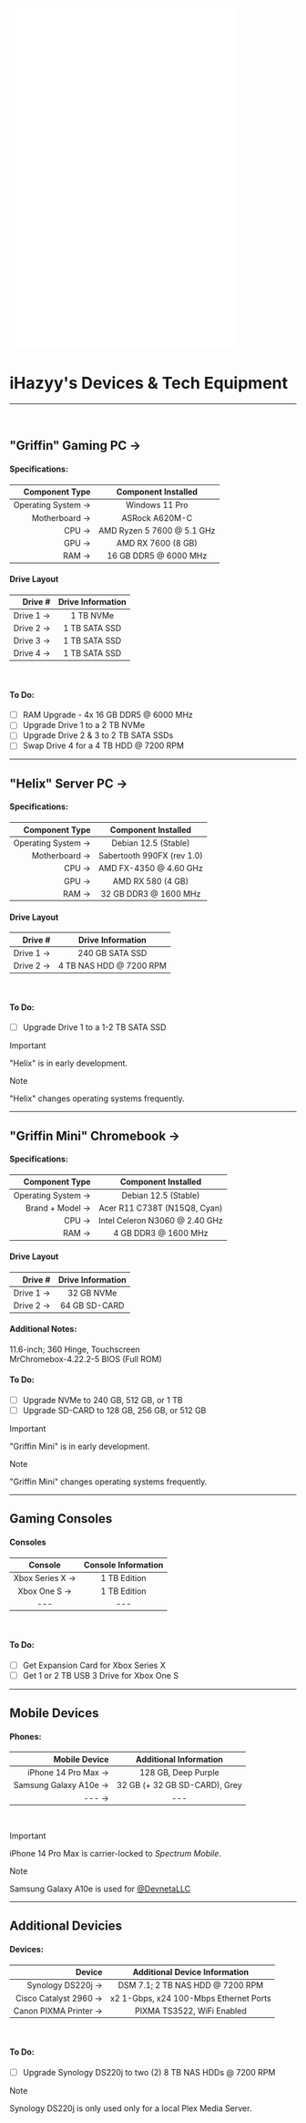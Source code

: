 ![Devneta Logo](/assets/white_icon_resize.png)

# iHazyy's Devices & Tech Equipment

---
<br>

## "Griffin" Gaming PC → 

#### Specifications:
|     Component Type |    Component Installed     |
|-------------------:|:--------------------------:|
| Operating System → |       Windows 11 Pro       |
|      Motherboard → |       ASRock A620M-C       |
|              CPU → | AMD Ryzen 5 7600 @ 5.1 GHz |
|              GPU → |     AMD RX 7600 (8 GB)     |
|              RAM → |   16 GB DDR5 @ 6000 MHz    |

#### Drive Layout
|    Drive # | Drive Information |
|-----------:|:-----------------:|
|  Drive 1 → |     1 TB NVMe     |
|  Drive 2 → |   1 TB SATA SSD   |
|  Drive 3 → |   1 TB SATA SSD   |
|  Drive 4 → |   1 TB SATA SSD   |
<br>

#### To Do:
 - [ ] RAM Upgrade - 4x 16 GB DDR5 @ 6000 MHz
 - [ ] Upgrade Drive 1 to a 2 TB NVMe
 - [ ] Upgrade Drive 2 & 3 to 2 TB SATA SSDs
 - [ ] Swap Drive 4 for a 4 TB HDD @ 7200 RPM

---

## "Helix" Server PC →

#### Specifications:
|     Component Type |    Component Installed     |
|-------------------:|:--------------------------:|
| Operating System → |    Debian 12.5 (Stable)    |
|      Motherboard → | Sabertooth 990FX (rev 1.0) |
|              CPU → |   AMD FX-4350 @ 4.60 GHz   |
|              GPU → |     AMD RX 580 (4 GB)      |
|              RAM → |   32 GB DDR3 @ 1600 MHz    |

#### Drive Layout
|    Drive # |    Drive Information    |
|-----------:|:-----------------------:|
|  Drive 1 → |     240 GB SATA SSD     |
|  Drive 2 → | 4 TB NAS HDD @ 7200 RPM |
<br>

#### To Do:
 - [ ] Upgrade Drive 1 to a 1-2 TB SATA SSD

> [!IMPORTANT]
> "Helix" is in early development.

> [!NOTE]
> "Helix" changes operating systems frequently.

---

## "Griffin Mini" Chromebook →

#### Specifications:
|     Component Type |      Component Installed       |
|-------------------:|:------------------------------:|
| Operating System → |      Debian 12.5 (Stable)      |
|    Brand + Model → |  Acer R11 C738T (N15Q8, Cyan)  |
|              CPU → | Intel Celeron N3060 @ 2.40 GHz |
|              RAM → |      4 GB DDR3 @ 1600 MHz      |

#### Drive Layout
|    Drive # | Drive Information |
|-----------:|:-----------------:|
|  Drive 1 → |    32 GB NVMe     |
|  Drive 2 → |   64 GB SD-CARD   |
#### Additional Notes: <br />
11.6-inch; 360 Hinge, Touchscreen <br />
MrChromebox-4.22.2-5 BIOS (Full ROM)
<br>

#### To Do:
 - [ ] Upgrade NVMe to 240 GB, 512 GB, or 1 TB
 - [ ] Upgrade SD-CARD to 128 GB, 256 GB, or 512 GB

> [!IMPORTANT]
> "Griffin Mini" is in early development.

> [!NOTE]
> "Griffin Mini" changes operating systems frequently.

---

## Gaming Consoles

#### Consoles
|     Console     | Console Information |
|:---------------:|:-------------------:|
| Xbox Series X → |    1 TB Edition     |
|  Xbox One S →   |    1 TB Edition     |
|       ---       |         ---         |
<br />

#### To Do:
 - [ ] Get Expansion Card for Xbox Series X
 - [ ] Get 1 or 2 TB USB 3 Drive for Xbox One S

---


## Mobile Devices

#### Phones:
|         Mobile Device |    Additional Information     |
|----------------------:|:-----------------------------:|
|   iPhone 14 Pro Max → |      128 GB, Deep Purple      |
| Samsung Galaxy A10e → | 32 GB (+ 32 GB SD-CARD), Grey |
|            ---      → |              ---              |
<br />

> [!IMPORTANT]
> iPhone 14 Pro Max is carrier-locked to *Spectrum Mobile*.

> [!NOTE]
> Samsung Galaxy A10e is used for [@DevnetaLLC](https://github.com/DevnetaLLC)

---

## Additional Devicies

#### Devices:
|                Device |     Additional Device Information      |
|----------------------:|:--------------------------------------:|
|     Synology DS220j → |    DSM 7.1; 2 TB NAS HDD @ 7200 RPM    |
| Cisco Catalyst 2960 → | x2 1-Gbps, x24 100-Mbps Ethernet Ports |
| Canon PIXMA Printer → |       PIXMA TS3522, WiFi Enabled       |
<br />

#### To Do:
 - [ ] Upgrade Synology DS220j to two (2) 8 TB NAS HDDs @ 7200 RPM

> [!NOTE]
> Synology DS220j is only used only for a local Plex Media Server.